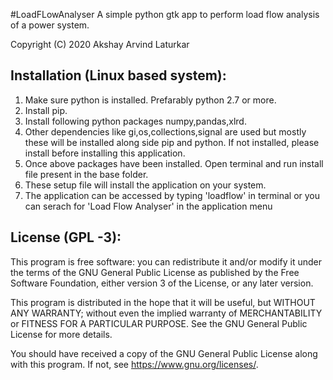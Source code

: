 #LoadFLowAnalyser
A simple python gtk app to perform load flow analysis of a power system.

Copyright (C) 2020 Akshay Arvind Laturkar	


Installation (Linux based system):
----------------------------------
1) Make sure python is installed. Prefarably python 2.7 or more.
2) Install pip.
3) Install following python packages numpy,pandas,xlrd.
4) Other dependencies like gi,os,collections,signal are used but mostly 
   these will be installed along side pip and python. If not installed,
   please install before installing this application.
5) Once above packages have been installed. Open terminal and run
   install file present in the base folder.
6) These setup file will install the application on your system.
7) The application can be accessed by typing 'loadflow' in terminal or
   you can serach for 'Load Flow Analyser' in the application menu
   
License (GPL -3):
-----------------

This program is free software: you can redistribute it 
and/or modify it under the terms of the GNU General 
Public License as published by the Free Software 
Foundation, either version 3 of the License, or
any later version.

This program is distributed in the hope that it will be 
useful, but WITHOUT ANY WARRANTY; without even the 
implied warranty of MERCHANTABILITY or FITNESS FOR A 
PARTICULAR PURPOSE.  See the GNU General Public License 
for more details.

You should have received a copy of the GNU General Public 
License along with this program.
If not, see <https://www.gnu.org/licenses/>.

